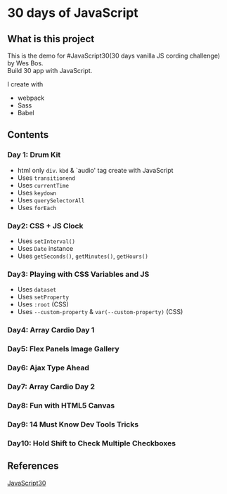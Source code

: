 # 30 days of JavaScript

## What is this project
This is the demo for #JavaScript30(30 days vanilla JS cording challenge) by Wes Bos.  
Build 30 app with JavaScript.

I create with

* webpack
* Sass
* Babel


## Contents

### Day 1: Drum Kit

* html only `div`. `kbd` & `audio' tag create with JavaScript
* Uses  `transitionend`
* Uses `currentTime`
* Uses `keydown`
* Uses `querySelectorAll`
* Uses `forEach`

### Day2: CSS + JS Clock

* Uses `setInterval()`
* Uses `Date` instance
* Uses `getSeconds()`, `getMinutes()`, `getHours()`

### Day3: Playing with CSS Variables and JS

* Uses `dataset`
* Uses `setProperty`
* Uses `:root` (CSS)
* Uses `--custom-property` & `var(--custom-property)` (CSS)

### Day4: Array Cardio Day 1
### Day5: Flex Panels Image Gallery
### Day6: Ajax Type Ahead
### Day7: Array Cardio Day 2
### Day8: Fun with HTML5 Canvas
### Day9: 14 Must Know Dev Tools Tricks
### Day10: Hold Shift to Check Multiple Checkboxes


## References

[JavaScript30](https://javascript30.com/)